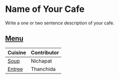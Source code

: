 # Name of Your Cafe

Write a one or two sentence description of your cafe.

## [Menu](menu.md)

| Cuisine              | Contributor |
|:---------------------|-------------|
| [Soup](menu.md#Soup) | Nichapat    |
| [Entree](menu.md#Entree) | Thanchida   |



